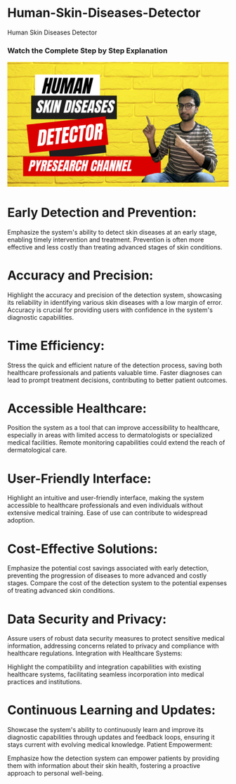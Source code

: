 # Human-Skin-Diseases-Detector
Human Skin Diseases Detector



### Watch the Complete Step by Step Explanation

[![Watch the video](https://github.com/noorkhokhar99/Human-Skin-Diseases-Detector/blob/main/Create.png)](https://youtu.be/CjutZP8lWSE)


# Early Detection and Prevention:

Emphasize the system's ability to detect skin diseases at an early stage, enabling timely intervention and treatment.
Prevention is often more effective and less costly than treating advanced stages of skin conditions.

# Accuracy and Precision:

Highlight the accuracy and precision of the detection system, showcasing its reliability in identifying various skin diseases with a low margin of error.
Accuracy is crucial for providing users with confidence in the system's diagnostic capabilities.

# Time Efficiency:

Stress the quick and efficient nature of the detection process, saving both healthcare professionals and patients valuable time.
Faster diagnoses can lead to prompt treatment decisions, contributing to better patient outcomes.

# Accessible Healthcare:

Position the system as a tool that can improve accessibility to healthcare, especially in areas with limited access to dermatologists or specialized medical facilities.
Remote monitoring capabilities could extend the reach of dermatological care.
 
# User-Friendly Interface:

Highlight an intuitive and user-friendly interface, making the system accessible to healthcare professionals and even individuals without extensive medical training.
Ease of use can contribute to widespread adoption.

# Cost-Effective Solutions:

Emphasize the potential cost savings associated with early detection, preventing the progression of diseases to more advanced and costly stages.
Compare the cost of the detection system to the potential expenses of treating advanced skin conditions.

# Data Security and Privacy:

Assure users of robust data security measures to protect sensitive medical information, addressing concerns related to privacy and compliance with healthcare regulations.
Integration with Healthcare Systems:

Highlight the compatibility and integration capabilities with existing healthcare systems, facilitating seamless incorporation into medical practices and institutions.

# Continuous Learning and Updates:

Showcase the system's ability to continuously learn and improve its diagnostic capabilities through updates and feedback loops, ensuring it stays current with evolving medical knowledge.
Patient Empowerment:

Emphasize how the detection system can empower patients by providing them with information about their skin health, fostering a proactive approach to personal well-being.
